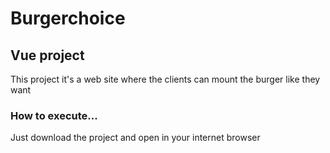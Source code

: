 # Burgerchoice

## Vue project 
This project it's a web site where the clients can mount the burger like they want

### How to execute...
Just download the project and open in your internet browser
